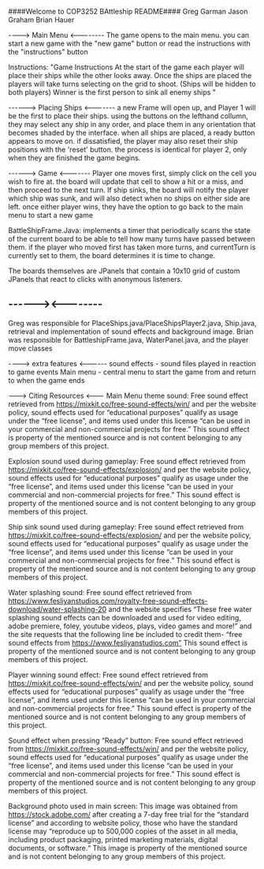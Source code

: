 ####Welcome to COP3252 BAttleship README####
Greg Garman
Jason Graham
Brian Hauer

----> Main Menu <--------
The game opens to the main menu. 
you can start a new game with the "new game" button
or read the instructions with the "instructions" button

Instructions:
"Game Instructions
At the start of the game each player will place their ships while the other looks away.
Once the ships are placed the players will take turns selecting on the grid to shoot.
(Ships will be hidden to both players) Winner is the first person to sink all enemy ships
"


------> Placing Ships <-------
a new Frame will open up, and Player 1 will be the first to place their ships. using
the buttons on the lefthand collumn, they may select any ship in any order, and place
them in any orientation that becomes shaded by the interface. when all ships are placed,
a ready button appears to move on. if dissatisfied, the player may also reset their ship positions
with the 'reset' button. the process is identical for player 2, only when they are 
finished the game begins.


------> Game <-------
Player one moves first, simply click on the cell you wish to fire at. the board will update
that cell to show a hit or a miss, and then proceed to the next turn. If ship sinks, the board
will notify the player which ship was sunk, and will also detect when no ships on either
side are left. once either player wins, they have the option to go back to the main menu
to start a new game


BattleShipFrame.Java:
implements a timer that periodically scans the state of the current board to be
able to tell how many turns have passed between them. if the player who moved first has taken
more turns, and currentTurn is currently set to them, the board determines it is time to change.

The boards themselves are JPanels that contain a 10x10 grid of custom JPanels that react to clicks
with anonymous listeners.

------><--------
-
Greg was responsible for PlaceShips.java/PlaceShipsPlayer2.java, Ship.java, retrieval and implementation of sound effects and background image.
Brian was responsible for BattleshipFrame.java, WaterPanel.java, and the player move classes


----> extra features <------
sound effects - sound files played in reaction to game events
Main menu - central menu to start the game from and return to when the game ends


---> Citing Resources <---
Main Menu theme sound: Free sound effect retrieved from https://mixkit.co/free-sound-effects/win/ and per the website policy, sound effects used for “educational purposes” qualify as usage under the “free license”, and items used under this license “can be used in your commercial and non-commercial projects for free.” This sound effect is property of the mentioned source and is not content belonging to any group members of this project.

Explosion sound used during gameplay: Free sound effect retrieved from https://mixkit.co/free-sound-effects/explosion/ and per the website policy, sound effects used for “educational purposes” qualify as usage under the “free license”, and items used under this license “can be used in your commercial and non-commercial projects for free.” This sound effect is property of the mentioned source and is not content belonging to any group members of this project.

Ship sink sound used during gameplay: Free sound effect retrieved from https://mixkit.co/free-sound-effects/explosion/ and per the website policy, sound effects used for “educational purposes” qualify as usage under the “free license”, and items used under this license “can be used in your commercial and non-commercial projects for free.” This sound effect is property of the mentioned source and is not content belonging to any group members of this project.

Water splashing sound: Free sound effect retrieved from https://www.fesliyanstudios.com/royalty-free-sound-effects-download/water-splashing-20 and the website specifies “These free water splashing sound effects can be downloaded and used for video editing, adobe premiere, foley, youtube videos, plays, video games and more!” and the site requests that the following line be included to credit them- “free sound effects from https://www.fesliyanstudios.com” This sound effect is property of the mentioned source and is not content belonging to any group members of this project.

Player winning sound effect: Free sound effect retrieved from https://mixkit.co/free-sound-effects/win/ and per the website policy, sound effects used for “educational purposes” qualify as usage under the “free license”, and items used under this license “can be used in your commercial and non-commercial projects for free.” This sound effect is property of the mentioned source and is not content belonging to any group members of this project.

Sound effect when pressing “Ready” button: Free sound effect retrieved from https://mixkit.co/free-sound-effects/win/ and per the website policy, sound effects used for “educational purposes” qualify as usage under the “free license”, and items used under this license “can be used in your commercial and non-commercial projects for free.” This sound effect is property of the mentioned source and is not content belonging to any group members of this project.

Background photo used in main screen: This image was obtained from https://stock.adobe.com/  after creating a 7-day free trial for the “standard license” and according to website policy, those who have the standard license may “reproduce up to 500,000 copies of the asset in all media, including product packaging, printed marketing materials, digital documents, or software.“ This image is property of the mentioned source and is not content belonging to any group members of this project.

